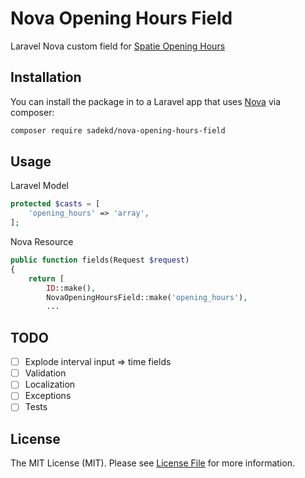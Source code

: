 # Nova Opening Hours Field

Laravel Nova custom field for [Spatie Opening Hours](https://github.com/spatie/opening-hours)

## Installation

You can install the package in to a Laravel app that uses [Nova](https://nova.laravel.com) via composer:

```bash
composer require sadekd/nova-opening-hours-field
```

## Usage

Laravel Model

```php
protected $casts = [
    'opening_hours' => 'array',
];
```

Nova Resource

```php
public function fields(Request $request)
{
    return [
        ID::make(),
        NovaOpeningHoursField::make('opening_hours'),
        ...
```

## TODO

- [ ] Explode interval input => time fields
- [ ] Validation
- [ ] Localization
- [ ] Exceptions
- [ ] Tests

## License

The MIT License (MIT). Please see [License File](LICENSE.md) for more information.
